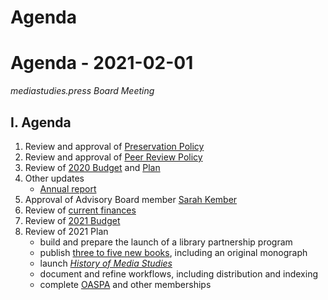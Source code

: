 # Agenda

# Agenda - 2021-02-01

*mediastudies.press Board Meeting*

## I. Agenda

1. Review and approval of [Preservation Policy](https://github.com/mediastudiespress/organization/blob/master/operations/policies/preservation_policy.md)
2. Review and approval of [Peer Review Policy](https://github.com/mediastudiespress/organization/blob/master/operations/policies/peer_review_policy.md)
3. Review of [2020 Budget](https://github.com/mediastudiespress/organization/blob/master/operations/budgets_and_plans/2020_budget.md) and [Plan](https://github.com/mediastudiespress/organization/blob/master/operations/budgets_and_plans/2020_plan.md)
4. Other updates
   - [Annual report](https://github.com/mediastudiespress/organization/raw/master/operations/annual_reports/annual-report-msp-2020.pdf)
2. Approval of Advisory Board member [Sarah Kember](https://www.gold.ac.uk/goldsmiths-press/about/sarah-kember/)
5. Review of [current finances](https://airtable.com/shruowH9xZToBNv0C/tblE0XjrDlfADUIHq?blocks=hide)
6. Review of [2021 Budget](https://github.com/mediastudiespress/organization/blob/master/operations/budgets_and_plans/2021_budget.md)
7. Review of 2021 Plan
   - build and prepare the launch of a library partnership program
   - publish [three to five new books](https://github.com/mediastudiespress/singles/blob/master/forthcoming.md), including an original monograph
   - launch [*History of Media Studies*](https://hms.pubpub.org)
   - document and refine workflows, including distribution and indexing
   - complete [OASPA](https://oaspa.org) and other memberships

